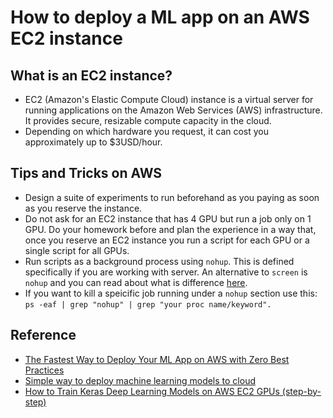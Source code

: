 # How to deploy a ML app on an AWS EC2 instance

## What is an EC2 instance?
- EC2 (Amazon's Elastic Compute Cloud) instance is a virtual server for running applications on the Amazon Web Services (AWS) infrastructure. It provides secure, resizable compute capacity in the cloud.
- Depending on which hardware you request, it can cost you approximately up to $3USD/hour.

## Tips and Tricks on AWS
- Design a suite of experiments to run beforehand as you paying as soon as you reserve the instance.
- Do not ask for an EC2 instance that has 4 GPU but run a job only on 1 GPU. Do your homework before and plan the experience in a way that, once you reserve an EC2 instance you run a script for each GPU or a single script for all GPUs.
- Run scripts as a background process using `nohup`. This is defined specifically if you are working with server. An alternative to `screen` is `nohup` and you can read about what is difference [here](https://unix.stackexchange.com/questions/24658/nohup-vs-screen).
- If you want to kill a speicific job running under a `nohup` section use this: `ps -eaf | grep "nohup" | grep "your proc name/keyword".`


## Reference
- [The Fastest Way to Deploy Your ML App on AWS with Zero Best Practices](https://towardsdatascience.com/the-fastest-way-to-deploy-your-ml-app-on-aws-with-zero-best-practices-df15c09eead7)
- [Simple way to deploy machine learning models to cloud](https://towardsdatascience.com/simple-way-to-deploy-machine-learning-models-to-cloud-fd58b771fdcf)
- [How to Train Keras Deep Learning Models on AWS EC2 GPUs (step-by-step)](https://machinelearningmastery.com/develop-evaluate-large-deep-learning-models-keras-amazon-web-services/)
